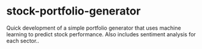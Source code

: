 # stock-portfolio-generator
Quick development of a simple portfolio generator that uses machine learning to predict stock performance. Also includes sentiment analysis for each sector..
